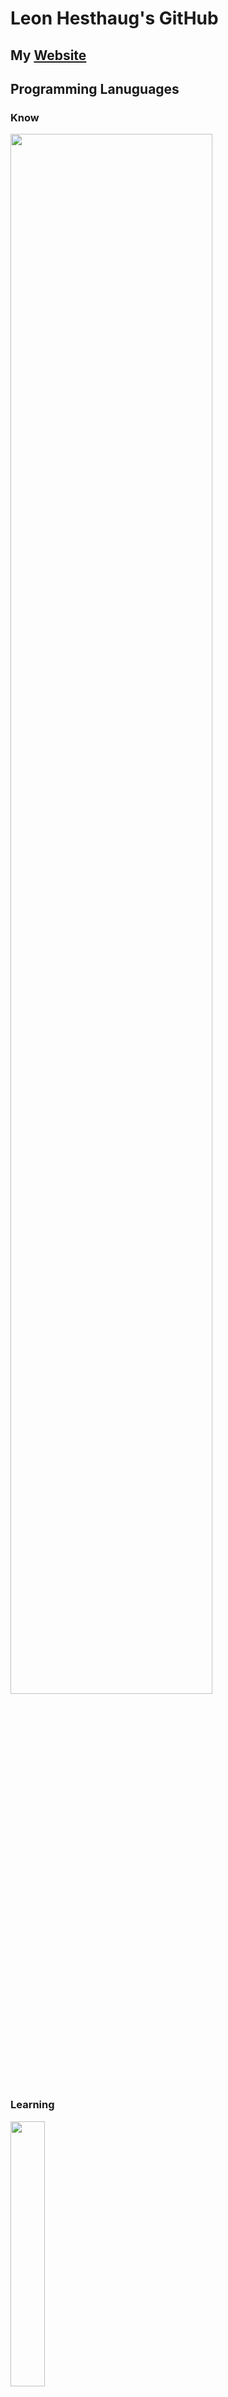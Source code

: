 
# Leon Hesthaug's GitHub


## My <a href = "">Website</a>


## Programming Lanuguages
### Know

<img src = "https://skillicons.dev/icons?i=java,python,mysql,html,css,git,&theme=light" width = 80%>

### Learning

<img src = "https://skillicons.dev/icons?i=js,c,&theme=light" width = 33%>


## GitLab
<a href = "https://gitlab.stud.idi.ntnu.no/leonehe"><img src = "https://skillicons.dev/icons?i=gitlab&theme=light" width = 10%></a>



## Contact

<a href="https://www.linkedin.com/in/leon-hesthaug-15a93b109/"><img src = "https://cdn-icons-png.flaticon.com/512/174/174857.png" width = 10%></a>&nbsp;
<a href="mailto:leon.hesthaug@gmail.com"><img src = "https://upload.wikimedia.org/wikipedia/commons/thumb/4/4e/Mail_%28iOS%29.svg/1200px-Mail_%28iOS%29.svg.png" width = 10%> </a>
